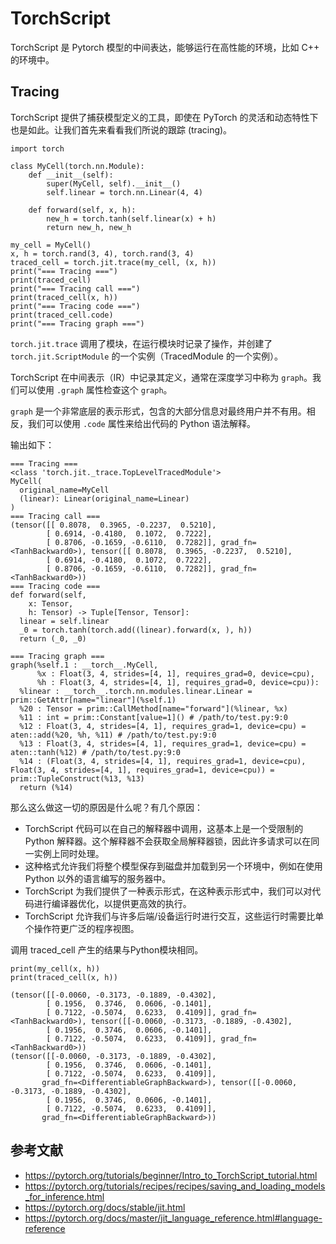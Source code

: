 # TorchScript 

TorchScript 是 Pytorch 模型的中间表达，能够运行在高性能的环境，比如 C++ 的环境中。

## Tracing

TorchScript 提供了捕获模型定义的工具，即使在 PyTorch 的灵活和动态特性下也是如此。让我们首先来看看我们所说的跟踪 (tracing)。

```
import torch

class MyCell(torch.nn.Module):
    def __init__(self):
        super(MyCell, self).__init__()
        self.linear = torch.nn.Linear(4, 4)

    def forward(self, x, h):
        new_h = torch.tanh(self.linear(x) + h)
        return new_h, new_h

my_cell = MyCell()
x, h = torch.rand(3, 4), torch.rand(3, 4)
traced_cell = torch.jit.trace(my_cell, (x, h))
print("=== Tracing ===")
print(traced_cell)
print("=== Tracing call ===")
print(traced_cell(x, h))
print("=== Tracing code ===")
print(traced_cell.code)
print("=== Tracing graph ===")
```

`torch.jit.trace` 调用了模块，在运行模块时记录了操作，并创建了 `torch.jit.ScriptModule` 的一个实例（TracedModule 的一个实例）。

TorchScript 在中间表示（IR）中记录其定义，通常在深度学习中称为 `graph`。我们可以使用 `.graph` 属性检查这个 `graph`。

`graph` 是一个非常底层的表示形式，包含的大部分信息对最终用户并不有用。相反，我们可以使用 `.code` 属性来给出代码的 Python 语法解释。

输出如下：

```
=== Tracing ===
<class 'torch.jit._trace.TopLevelTracedModule'>
MyCell(
  original_name=MyCell
  (linear): Linear(original_name=Linear)
)
=== Tracing call ===
(tensor([[ 0.8078,  0.3965, -0.2237,  0.5210],
        [ 0.6914, -0.4180,  0.1072,  0.7222],
        [ 0.8706, -0.1659, -0.6110,  0.7282]], grad_fn=<TanhBackward0>), tensor([[ 0.8078,  0.3965, -0.2237,  0.5210],
        [ 0.6914, -0.4180,  0.1072,  0.7222],
        [ 0.8706, -0.1659, -0.6110,  0.7282]], grad_fn=<TanhBackward0>))
=== Tracing code ===
def forward(self,
    x: Tensor,
    h: Tensor) -> Tuple[Tensor, Tensor]:
  linear = self.linear
  _0 = torch.tanh(torch.add((linear).forward(x, ), h))
  return (_0, _0)

=== Tracing graph ===
graph(%self.1 : __torch__.MyCell,
      %x : Float(3, 4, strides=[4, 1], requires_grad=0, device=cpu),
      %h : Float(3, 4, strides=[4, 1], requires_grad=0, device=cpu)):
  %linear : __torch__.torch.nn.modules.linear.Linear = prim::GetAttr[name="linear"](%self.1)
  %20 : Tensor = prim::CallMethod[name="forward"](%linear, %x)
  %11 : int = prim::Constant[value=1]() # /path/to/test.py:9:0
  %12 : Float(3, 4, strides=[4, 1], requires_grad=1, device=cpu) = aten::add(%20, %h, %11) # /path/to/test.py:9:0
  %13 : Float(3, 4, strides=[4, 1], requires_grad=1, device=cpu) = aten::tanh(%12) # /path/to/test.py:9:0
  %14 : (Float(3, 4, strides=[4, 1], requires_grad=1, device=cpu), Float(3, 4, strides=[4, 1], requires_grad=1, device=cpu)) = prim::TupleConstruct(%13, %13)
  return (%14)
```

那么这么做这一切的原因是什么呢？有几个原因：
- TorchScript 代码可以在自己的解释器中调用，这基本上是一个受限制的 Python 解释器。这个解释器不会获取全局解释器锁，因此许多请求可以在同一实例上同时处理。
- 这种格式允许我们将整个模型保存到磁盘并加载到另一个环境中，例如在使用 Python 以外的语言编写的服务器中。
- TorchScript 为我们提供了一种表示形式，在这种表示形式中，我们可以对代码进行编译器优化，以提供更高效的执行。
- TorchScript 允许我们与许多后端/设备运行时进行交互，这些运行时需要比单个操作符更广泛的程序视图。

调用 traced_cell 产生的结果与Python模块相同。

```
print(my_cell(x, h))
print(traced_cell(x, h))
```
```
(tensor([[-0.0060, -0.3173, -0.1889, -0.4302],
        [ 0.1956,  0.3746,  0.0606, -0.1401],
        [ 0.7122, -0.5074,  0.6233,  0.4109]], grad_fn=<TanhBackward0>), tensor([[-0.0060, -0.3173, -0.1889, -0.4302],
        [ 0.1956,  0.3746,  0.0606, -0.1401],
        [ 0.7122, -0.5074,  0.6233,  0.4109]], grad_fn=<TanhBackward0>))
(tensor([[-0.0060, -0.3173, -0.1889, -0.4302],
        [ 0.1956,  0.3746,  0.0606, -0.1401],
        [ 0.7122, -0.5074,  0.6233,  0.4109]],
       grad_fn=<DifferentiableGraphBackward>), tensor([[-0.0060, -0.3173, -0.1889, -0.4302],
        [ 0.1956,  0.3746,  0.0606, -0.1401],
        [ 0.7122, -0.5074,  0.6233,  0.4109]],
       grad_fn=<DifferentiableGraphBackward>))
```

## 参考文献

- https://pytorch.org/tutorials/beginner/Intro_to_TorchScript_tutorial.html 
- https://pytorch.org/tutorials/recipes/recipes/saving_and_loading_models_for_inference.html 
- https://pytorch.org/docs/stable/jit.html 
- https://pytorch.org/docs/master/jit_language_reference.html#language-reference